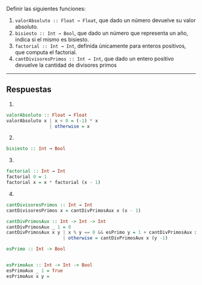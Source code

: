Definir las siguientes funciones:
1. `valorAbsoluto :: Float → Float`, que dado un número devuelve su valor absoluto.
2. `bisiesto :: Int → Bool`, que dado un número que representa un año, indica si el mismo es bisiesto.
3. `factorial :: Int → Int`, definida únicamente para enteros positivos, que computa el factorial.
4. `cantDivisoresPrimos :: Int → Int`, que dado un entero positivo devuelve la cantidad de divisores primos

---
## Respuestas
1. 
```haskell
valorAbsoluto :: Float → Float
valorAbsoluto x | x < 0 = (-1) * x
				| otherwise = x	
```
2. 
```haskell
bisiesto :: Int → Bool
```
3. 
```haskell
factorial :: Int → Int
factorial 0 = 1
factorial x = x * factorial (x - 1) 
```
4. 
```haskell
cantDivisoresPrimos :: Int → Int
cantDivisoresPrimos x = cantDivPrimosAux x (x - 1)

cantDivPrimosAux :: Int -> Int -> Int
cantDivPrimosAux _ 1 = 0
cantDivPrimosAux x y | x % y == 0 && esPrimo y = 1 + cantDivPrimosAux x (y -1)
					 | otherwise = cantDivPrimosAux x (y -1)

esPrimo :: Int -> Bool


esPrimoAux :: Int -> Int -> Bool
esPrimoAux _ 1 = True
esPrimoAux x y = 
```